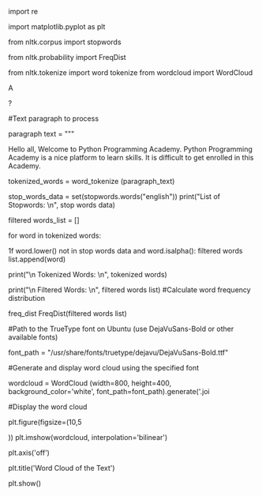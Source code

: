 import re

import matplotlib.pyplot as plt

from nltk.corpus import stopwords

from nltk.probability import FreqDist

from nltk.tokenize import word tokenize from wordcloud import WordCloud

A

?

#Text paragraph to process

paragraph text = """

Hello all, Welcome to Python Programming Academy. Python Programming Academy is a nice platform to learn skills. It is difficult to get enrolled in this Academy.

tokenized_words = word_tokenize (paragraph_text)

stop_words_data = set(stopwords.words("english")) print("List of Stopwords: \n", stop words data)

filtered words_list = []

for word in tokenized words:

1f word.lower() not in stop words data and word.isalpha(): filtered words list.append(word)

print("\n Tokenized Words: \n", tokenized words)

print("\n Filtered Words: \n", filtered words list)
#Calculate word frequency distribution

freq_dist FreqDist(filtered words list)

#Path to the TrueType font on Ubuntu (use DejaVuSans-Bold or other available fonts)

font_path = "/usr/share/fonts/truetype/dejavu/DejaVuSans-Bold.ttf"

#Generate and display word cloud using the specified font

wordcloud = WordCloud (width=800, height=400, background_color='white', font_path=font_path).generate('.joi

#Display the word cloud

plt.figure(figsize=(10,5

)) plt.imshow(wordcloud, interpolation='bilinear')

plt.axis('off')

plt.title('Word Cloud of the Text')

plt.show()
